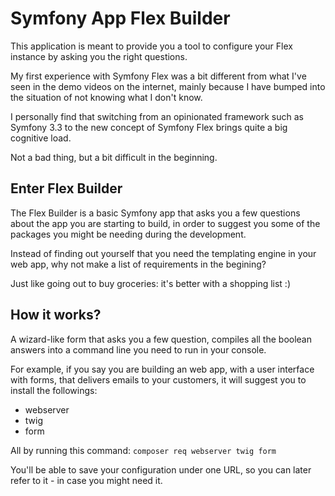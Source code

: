 Symfony App Flex Builder
=========

This application is meant to provide you a tool to configure your Flex instance by asking you the right questions.

My first experience with Symfony Flex was a bit different from what I've seen in the demo videos on the internet, mainly
because I have bumped into the situation of not knowing what I don't know.

I personally find that switching from an opinionated framework such as Symfony 3.3 to the new concept of Symfony Flex brings
quite a big cognitive load.

Not a bad thing, but a bit difficult in the beginning.

Enter Flex Builder
-----------------

The Flex Builder is a basic Symfony app that asks you a few questions about the app you are starting to build, in order to suggest
you some of the packages you might be needing during the development.

Instead of finding out yourself that you need the templating engine in your web app, why not make a list of requirements in the begining?

Just like going out to buy groceries: it's better with a shopping list :)

How it works?
-------------

A wizard-like form that asks you a few question, compiles all the boolean answers into a command line you need to run in your console.

For example, if you say you are building an web app, with a user interface with forms, that delivers emails to your customers, 
it will suggest you to install the followings:
 
 - webserver
 - twig
 - form
 
 All by running this command: `composer req webserver twig form`
 
 You'll be able to save your configuration under one URL, so you can later refer to it - in case you might need it.
